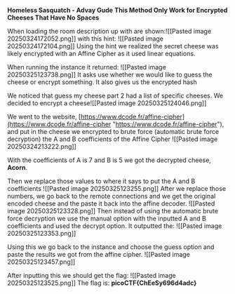 **Homeless Sasquatch - Advay Gude**
**This Method Only Work for Encrypted Cheeses That Have No Spaces**

When loading the room description up with are shown:![[Pasted image 20250324172052.png]]
with this hint:
![[Pasted image 20250324172104.png]]
Using the hint we realized the secret cheese was likely encrypted with an Affine Cipher as it used linear equations.

When running the instance it returned:
![[Pasted image 20250325123738.png]]
 It asks use whether we would like to guess the cheese or encrypt something. It also gives us the encrypted hash 
 
We noticed that guess my cheese part 2 had a list of specific cheeses. We decided to encrypt a cheese![[Pasted image 20250325124046.png]]

We went to the website, [https://www.dcode.fr/affine-cipher](https://www.dcode.fr/affine-cipher "https://www.dcode.fr/affine-cipher"), and put in the cheese we encrypted to brute force (automatic brute force decryption) the A and B coefficients of the Affine Cipher
![[Pasted image 20250324213222.png]]

With the coefficients of A is 7 and B is 5 we got the decrypted cheese, **Acorn**.

Then we replace those values to where it says to put the A and B coefficients
![[Pasted image 20250325123255.png]]
After we replace those numbers, we go back to the remote connections and we get the original encoded cheese and the paste it back into the affine decoder.
![[Pasted image 20250325123328.png]]
Then instead of using the automatic brute force decryption we use the manual option with the inputted A and B coefficients and used the decrypt option. 
It outputted the:
![[Pasted image 20250325123353.png]]

Using this we go back to the instance and choose the guess option and paste the results we got from the affine cipher.
![[Pasted image 20250325123457.png]]

After inputting this we should get the flag: 
![[Pasted image 20250325123525.png]]
The flag is: **picoCTF{ChEeSy696d4adc}** 